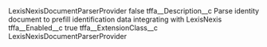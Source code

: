 <?xml version="1.0" encoding="UTF-8"?>
<CustomMetadata xmlns="http://soap.sforce.com/2006/04/metadata" xmlns:xsi="http://www.w3.org/2001/XMLSchema-instance" xmlns:xsd="http://www.w3.org/2001/XMLSchema">
    <label>LexisNexisDocumentParserProvider</label>
    <protected>false</protected>
    <values>
        <field>tffa__Description__c</field>
        <value xsi:type="xsd:string">Parse identity document to prefill identification data integrating with LexisNexis</value>
    </values>
    <values>
        <field>tffa__Enabled__c</field>
        <value xsi:type="xsd:boolean">true</value>
    </values>
    <values>
        <field>tffa__ExtensionClass__c</field>
        <value xsi:type="xsd:string">LexisNexisDocumentParserProvider</value>
    </values>
</CustomMetadata>
